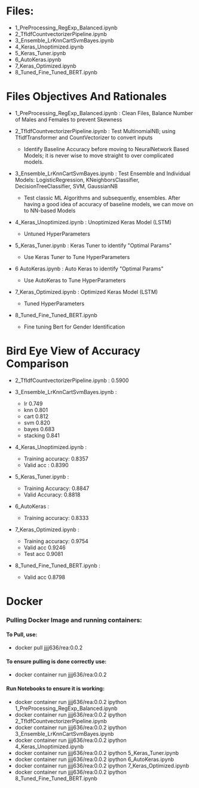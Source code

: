 
# Files:

- 1_PreProcessing_RegExp_Balanced.ipynb
- 2_TfIdfCountvectorizerPipeline.ipynb
- 3_Ensemble_LrKnnCartSvmBayes.ipynb
- 4_Keras_Unoptimized.ipynb
- 5_Keras_Tuner.ipynb
- 6_AutoKeras.ipynb
- 7_Keras_Optimized.ipynb
- 8_Tuned_Fine_Tuned_BERT.ipynb

# Files Objectives And Rationales

- 1_PreProcessing_RegExp_Balanced.ipynb : Clean Files, Balance Number of Males and Females to prevent Skewness

- 2_TfIdfCountvectorizerPipeline.ipynb : Test MultinomialNB; using TfidfTransformer and CountVectorizer to convert inputs
  - Identify Baseline Accuracy before moving to NeuralNetwork Based Models; it is never wise to move straight to over complicated models.

- 3_Ensemble_LrKnnCartSvmBayes.ipynb : Test Ensemble and Individual Models: LogisticRegression, KNeighborsClassifier, DecisionTreeClassifier, SVM, GaussianNB 
  - Test classic ML Algorithms and subsequently, ensembles. After having a good idea of accuracy of baseline models, we can move on to NN-based Models

- 4_Keras_Unoptimized.ipynb : Unoptimized Keras Model (LSTM)
  - Untuned HyperParameters

- 5_Keras_Tuner.ipynb : Keras Tuner to identify "Optimal Params" 
    - Use Keras Tuner to Tune HyperParameters

- 6 AutoKeras.ipynb : Auto Keras to identify "Optimal Params" 
  - Use AutoKeras to Tune HyperParameters

- 7_Keras_Optimized.ipynb : Optimized Keras Model (LSTM)
  - Tuned HyperParameters

- 8_Tuned_Fine_Tuned_BERT.ipynb
  - Fine tuning Bert for Gender Identification

# Bird Eye View of Accuracy Comparison
- 2_TfIdfCountvectorizerPipeline.ipynb : 0.5900

- 3_Ensemble_LrKnnCartSvmBayes.ipynb : 
  - lr 0.749
  - knn 0.801
  - cart 0.812
  - svm 0.820
  - bayes 0.683
  - stacking 0.841

- 4_Keras_Unoptimized.ipynb : 
  - Training accuracy: 0.8357 
  - Valid acc : 0.8390

- 5_Keras_Tuner.ipynb : 
  - Training Accuracy: 0.8847
  - Valid Accuracy: 0.8818

- 6_AutoKeras : 
  - Training accuracy: 0.8333

- 7_Keras_Optimized.ipynb : 
  - Training accuracy: 0.9754
  - Valid acc 0.9246
  - Test acc 0.9081

- 8_Tuned_Fine_Tuned_BERT.ipynb :
  - Valid acc 0.8798
 
# Docker
### Pulling Docker Image and running containers: 
#### To Pull, use:
- docker pull jjjj636/rea:0.0.2
#### To ensure pulling is done correctly use:
- docker container run jjjj636/rea:0.0.2
#### Run Notebooks to ensure it is working:
- docker container run jjjj636/rea:0.0.2 ipython 1_PreProcessing_RegExp_Balanced.ipynb
- docker container run jjjj636/rea:0.0.2 ipython 2_TfIdfCountvectorizerPipeline.ipynb
- docker container run jjjj636/rea:0.0.2 ipython 3_Ensemble_LrKnnCartSvmBayes.ipynb
- docker container run jjjj636/rea:0.0.2 ipython 4_Keras_Unoptimized.ipynb
- docker container run jjjj636/rea:0.0.2 ipython 5_Keras_Tuner.ipynb
- docker container run jjjj636/rea:0.0.2 ipython 6_AutoKeras.ipynb
- docker container run jjjj636/rea:0.0.2 ipython 7_Keras_Optimized.ipynb
- docker container run jjjj636/rea:0.0.2 ipython 8_Tuned_Fine_Tuned_BERT.ipynb
